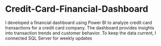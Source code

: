 # Credit-Card-Financial-Dashboard
I developed a financial dashboard using Power BI to analyze credit card transactions for a credit card company. The dashboard provides insights into transaction trends and customer behavior. To keep the data current, I connected SQL Server for weekly updates
